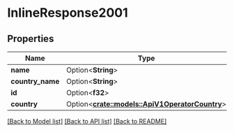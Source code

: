 # InlineResponse2001

## Properties

Name | Type | Description | Notes
------------ | ------------- | ------------- | -------------
**name** | Option<**String**> |  | [optional]
**country_name** | Option<**String**> |  | [optional]
**id** | Option<**f32**> |  | [optional]
**country** | Option<[**crate::models::ApiV1OperatorCountry**](_api_v1_operator_country.md)> |  | [optional]

[[Back to Model list]](../README.md#documentation-for-models) [[Back to API list]](../README.md#documentation-for-api-endpoints) [[Back to README]](../README.md)


